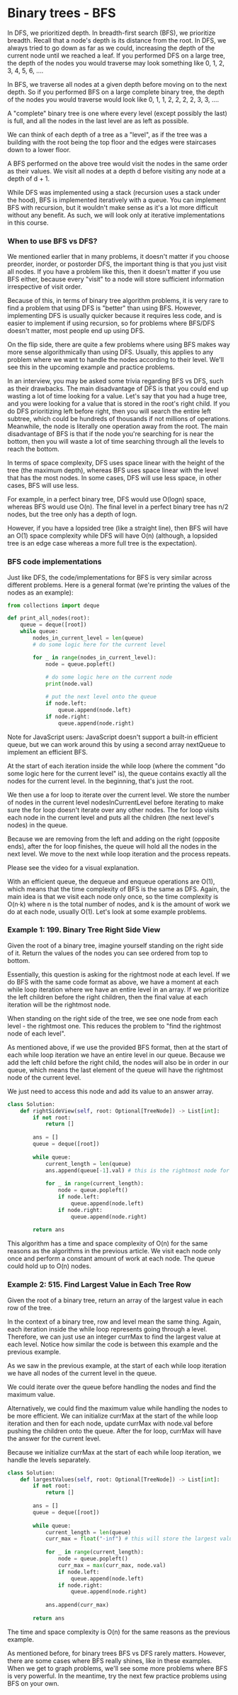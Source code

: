 # Binary trees - BFS

In DFS, we prioritized depth. In breadth-first search (BFS), we prioritize breadth. 
Recall that a node's depth is its distance from the root. In DFS, we always tried to go down as far as we could, 
increasing the depth of the current node until we reached a leaf. If you performed DFS on a large tree, 
the depth of the nodes you would traverse may look something like 0, 1, 2, 3, 4, 5, 6, ....

In BFS, we traverse all nodes at a given depth before moving on to the next depth. 
So if you performed BFS on a large complete binary tree, 
the depth of the nodes you would traverse would look like 0, 1, 1, 2, 2, 2, 2, 3, 3, ....

A "complete" binary tree is one where every level (except possibly the last) is full, 
and all the nodes in the last level are as left as possible.

We can think of each depth of a tree as a "level", as if the tree was a building with the root being the top floor 
and the edges were staircases down to a lower floor.

A BFS performed on the above tree would visit the nodes in the same order as their values. 
We visit all nodes at a depth d before visiting any node at a depth of d + 1.

While DFS was implemented using a stack (recursion uses a stack under the hood), 
BFS is implemented iteratively with a queue. You can implement BFS with recursion, 
but it wouldn't make sense as it's a lot more difficult without any benefit. As such, 
we will look only at iterative implementations in this course.

<h3>When to use BFS vs DFS?</h3>

We mentioned earlier that in many problems, it doesn't matter if you choose preorder, inorder, or postorder DFS, 
the important thing is that you just visit all nodes. If you have a problem like this, 
then it doesn't matter if you use BFS either, because every "visit" to a node will store sufficient information irrespective 
of visit order.

Because of this, in terms of binary tree algorithm problems, it is very rare to find a problem 
that using DFS is "better" than using BFS. However, implementing DFS is usually quicker because it requires less code, 
and is easier to implement if using recursion, so for problems where BFS/DFS doesn't matter, 
most people end up using DFS.

On the flip side, there are quite a few problems where using BFS makes way more sense algorithmically than using DFS. 
Usually, this applies to any problem where we want to handle the nodes according to their level. 
We'll see this in the upcoming example and practice problems.

In an interview, you may be asked some trivia regarding BFS vs DFS, such as their drawbacks. 
The main disadvantage of DFS is that you could end up wasting a lot of time looking for a value. 
Let's say that you had a huge tree, and you were looking for a value that is stored in the root's right child. 
If you do DFS prioritizing left before right, then you will search the entire left subtree, 
which could be hundreds of thousands if not millions of operations. Meanwhile, 
the node is literally one operation away from the root. The main disadvantage of BFS is 
that if the node you're searching for is near the bottom, then you will waste a lot of time searching through all the levels 
to reach the bottom.

In terms of space complexity, DFS uses space linear with the height of the tree (the maximum depth), 
whereas BFS uses space linear with the level that has the most nodes. In some cases, DFS will use less space, 
in other cases, BFS will use less.

For example, in a perfect binary tree, DFS would use O(logn) space, whereas BFS would use O(n). 
The final level in a perfect binary tree has n/2 nodes, but the tree only has a depth of logn.

However, if you have a lopsided tree (like a straight line), 
then BFS will have an O(1) space complexity while DFS will have O(n) (although, 
a lopsided tree is an edge case whereas a more full tree is the expectation).

<h3>BFS code implementations</h3>
Just like DFS, the code/implementations for BFS is very similar across different problems. 
Here is a general format (we're printing the values of the nodes as an example):

```python
from collections import deque

def print_all_nodes(root):
    queue = deque([root])
    while queue:
        nodes_in_current_level = len(queue)
        # do some logic here for the current level

        for _ in range(nodes_in_current_level):
            node = queue.popleft()
            
            # do some logic here on the current node
            print(node.val)

            # put the next level onto the queue
            if node.left:
                queue.append(node.left)
            if node.right:
                queue.append(node.right)

```

Note for JavaScript users: JavaScript doesn't support a built-in efficient queue, 
but we can work around this by using a second array nextQueue to implement an efficient BFS.

At the start of each iteration inside the while loop (where the comment "do some logic here for the current level" is), 
the queue contains exactly all the nodes for the current level. In the beginning, that's just the root.

We then use a for loop to iterate over the current level. 
We store the number of nodes in the current level nodesInCurrentLevel before iterating 
to make sure the for loop doesn't iterate over any other nodes. 
The for loop visits each node in the current level and puts all the children (the next level's nodes) in the queue.

Because we are removing from the left and adding on the right (opposite ends), after the for loop finishes, 
the queue will hold all the nodes in the next level. We move to the next while loop iteration and the process repeats.

Please see the video for a visual explanation.

With an efficient queue, the dequeue and enqueue operations are O(1), 
which means that the time complexity of BFS is the same as DFS. Again, the main idea is that we visit each node only once, 
so the time complexity is O(n⋅k) where n is the total number of nodes, and k is the amount of work we do at each node, 
usually O(1). Let's look at some example problems.

<h3>Example 1: 199. Binary Tree Right Side View</h3>
Given the root of a binary tree, imagine yourself standing on the right side of it. 
Return the values of the nodes you can see ordered from top to bottom.

Essentially, this question is asking for the rightmost node at each level. 
If we do BFS with the same code format as above, we have a moment at each while loop iteration 
where we have an entire level in an array. If we prioritize the left children before the right children, 
then the final value at each iteration will be the rightmost node.

When standing on the right side of the tree, we see one node from each level - the rightmost one. 
This reduces the problem to "find the rightmost node of each level".

As mentioned above, if we use the provided BFS format, 
then at the start of each while loop iteration we have an entire level in our queue. 
Because we add the left child before the right child, the nodes will also be in order in our queue, 
which means the last element of the queue will have the rightmost node of the current level.

We just need to access this node and add its value to an answer array.

```python
class Solution:
    def rightSideView(self, root: Optional[TreeNode]) -> List[int]:
        if not root:
            return []
        
        ans = []
        queue = deque([root])
        
        while queue:
            current_length = len(queue)
            ans.append(queue[-1].val) # this is the rightmost node for the current level
            
            for _ in range(current_length):
                node = queue.popleft()
                if node.left:
                    queue.append(node.left)
                if node.right:
                    queue.append(node.right)
        
        return ans

```

This algorithm has a time and space complexity of O(n) for the same reasons as the algorithms in the previous article. 
We visit each node only once and perform a constant amount of work at each node. The queue could hold up to O(n) nodes.

<h3>Example 2: 515. Find Largest Value in Each Tree Row</h3>
Given the root of a binary tree, return an array of the largest value in each row of the tree.

In the context of a binary tree, row and level mean the same thing. 
Again, each iteration inside the while loop represents going through a level. 
Therefore, we can just use an integer currMax to find the largest value at each level. 
Notice how similar the code is between this example and the previous example.

As we saw in the previous example, at the start of each while loop iteration we have all nodes of the current level in the queue.

We could iterate over the queue before handling the nodes and find the maximum value.

Alternatively, we could find the maximum value while handling the nodes to be more efficient. 
We can initialize currMax at the start of the while loop iteration and then for each node, 
update currMax with node.val before pushing the children onto the queue. After the for loop, 
currMax will have the answer for the current level.

Because we initialize currMax at the start of each while loop iteration, we handle the levels separately.

```python
class Solution:
    def largestValues(self, root: Optional[TreeNode]) -> List[int]:
        if not root:
            return []
        
        ans = []
        queue = deque([root])
        
        while queue:
            current_length = len(queue)
            curr_max = float("-inf") # this will store the largest value for the current level
            
            for _ in range(current_length):
                node = queue.popleft()
                curr_max = max(curr_max, node.val)
                if node.left:
                    queue.append(node.left)
                if node.right:
                    queue.append(node.right)
            
            ans.append(curr_max)
        
        return ans

```

The time and space complexity is O(n) for the same reasons as the previous example.

As mentioned before, for binary trees BFS vs DFS rarely matters. However, there are some cases where BFS really shines, 
like in these examples. When we get to graph problems, we'll see some more problems where BFS is very powerful. 
In the meantime, try the next few practice problems using BFS on your own.
